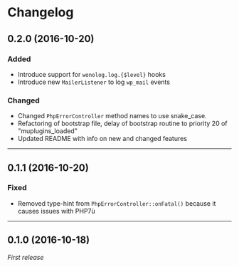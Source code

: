 Changelog
=========

## 0.2.0 (2016-10-20)

### Added

- Introduce support for `wonolog.log.{$level}` hooks
- Introduce new `MailerListener` to log `wp_mail` events

### Changed

- Changed `PhpErrorController` method names to use snake_case.
- Refactoring of bootstrap file, delay of bootstrap routine to priority 20 of "muplugins_loaded"
- Updated README with info on new and changed features

-------

## 0.1.1 (2016-10-20)

### Fixed

- Removed type-hint from `PhpErrorController::onFatal()` because it causes issues with PHP7ù

-------

## 0.1.0 (2016-10-18)

_First release_